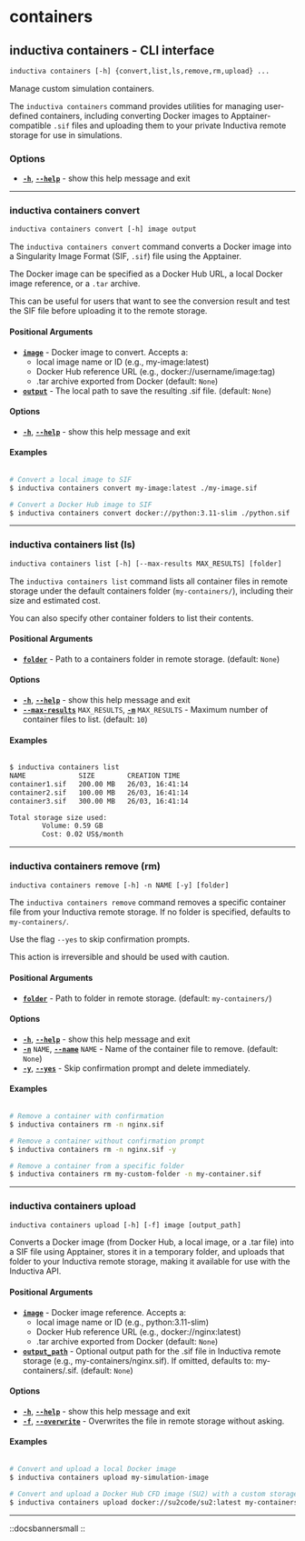 # containers

## inductiva containers - CLI interface

```default
inductiva containers [-h] {convert,list,ls,remove,rm,upload} ...
```

Manage custom simulation containers.

The `inductiva containers` command provides utilities for managing user-defined containers, including converting Docker images to Apptainer-compatible  `.sif` files and uploading them to your private Inductiva remote storage for use in simulations.

### Options

* [**`-h`**](), [**`--help`**]() - show this help message and exit

---

### inductiva containers convert

```default
inductiva containers convert [-h] image output
```

The `inductiva containers convert` command converts a Docker image into  a Singularity Image Format (SIF, `.sif`) file using the Apptainer.

The Docker image can be specified as a Docker Hub URL, a local Docker image reference, or a `.tar` archive.

This can be useful for users that want to see the conversion result and  test the SIF file before uploading it to the remote storage.

#### Positional Arguments

* [**`image`**]() - Docker image to convert. Accepts a:
  	- local image name or ID (e.g., my-image:latest)
  	- Docker Hub reference URL (e.g., docker://username/image:tag)
  	- .tar archive exported from Docker (default: `None`)
* [**`output`**]() - The local path to save the resulting .sif file. (default: `None`)

#### Options

* [**`-h`**](), [**`--help`**]() - show this help message and exit

#### Examples

```bash

# Convert a local image to SIF
$ inductiva containers convert my-image:latest ./my-image.sif

# Convert a Docker Hub image to SIF
$ inductiva containers convert docker://python:3.11-slim ./python.sif
```

---

### inductiva containers list (ls)

```default
inductiva containers list [-h] [--max-results MAX_RESULTS] [folder]
```

The `inductiva containers list` command lists all container files in remote storage under the default containers folder (`my-containers/`), including their size and estimated cost.

You can also specify other container folders to list their contents.

#### Positional Arguments

* [**`folder`**]() - Path to a containers folder in remote storage. (default: `None`)

#### Options

* [**`-h`**](), [**`--help`**]() - show this help message and exit
* [**`--max-results`**]() `MAX_RESULTS`, [**`-m`**]() `MAX_RESULTS` - Maximum number of container files to list. (default: `10`)

#### Examples

```bash

$ inductiva containers list
NAME             SIZE        CREATION TIME
container1.sif   200.00 MB   26/03, 16:41:14
container2.sif   100.00 MB   26/03, 16:41:14
container3.sif   300.00 MB   26/03, 16:41:14

Total storage size used:
        Volume: 0.59 GB
        Cost: 0.02 US$/month
```

---

### inductiva containers remove (rm)

```default
inductiva containers remove [-h] -n NAME [-y] [folder]
```

The `inductiva containers remove` command removes a specific container file from your Inductiva remote storage. If no folder is specified, defaults to `my-containers/`.

Use the flag `--yes` to skip confirmation prompts.

This action is irreversible and should be used with caution.

#### Positional Arguments

* [**`folder`**]() - Path to folder in remote storage. (default: `my-containers/`)

#### Options

* [**`-h`**](), [**`--help`**]() - show this help message and exit
* [**`-n`**]() `NAME`, [**`--name`**]() `NAME` - Name of the container file to remove. (default: `None`)
* [**`-y`**](), [**`--yes`**]() - Skip confirmation prompt and delete immediately.

#### Examples

```bash

# Remove a container with confirmation
$ inductiva containers rm -n nginx.sif

# Remove a container without confirmation prompt
$ inductiva containers rm -n nginx.sif -y

# Remove a container from a specific folder
$ inductiva containers rm my-custom-folder -n my-container.sif
```

---

### inductiva containers upload

```default
inductiva containers upload [-h] [-f] image [output_path]
```

Converts a Docker image (from Docker Hub, a local image, or a .tar file) into a SIF file using Apptainer, stores it in a temporary folder, and uploads that folder to your Inductiva remote storage, making it available for use with the Inductiva API.

#### Positional Arguments

* [**`image`**]() - Docker image reference. Accepts a:
  	- local image name or ID (e.g., python:3.11-slim)
  	- Docker Hub reference URL (e.g., docker://nginx:latest)
  	- .tar archive exported from Docker (default: `None`)
* [**`output_path`**]() - Optional output path for the .sif file in Inductiva remote storage (e.g., my-containers/nginx.sif). If omitted, defaults to: my-containers/<image-name>.sif. (default: `None`)

#### Options

* [**`-h`**](), [**`--help`**]() - show this help message and exit
* [**`-f`**](), [**`--overwrite`**]() - Overwrites the file in remote storage without asking.

#### Examples

```bash

# Convert and upload a local Docker image
$ inductiva containers upload my-simulation-image

# Convert and upload a Docker Hub CFD image (SU2) with a custom storage path
$ inductiva containers upload docker://su2code/su2:latest my-containers/su2cfd.sif
```

---
::docsbannersmall
::
